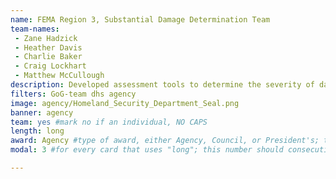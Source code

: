 ```yaml
---
name: FEMA Region 3, Substantial Damage Determination Team
team-names: 
 - Zane Hadzick 
 - Heather Davis 
 - Charlie Baker 
 - Craig Lockhart 
 - Matthew McCullough
description: Developed assessment tools to determine the severity of damage following natural disasters. Creation of this tool has led to faster recovery times and substantial savings to property owners.
filters: GoG-team dhs agency
image: agency/Homeland_Security_Department_Seal.png
banner: agency
team: yes #mark no if an individual, NO CAPS 
length: long
award: Agency #type of award, either Agency, Council, or President's; this is case sensitive so make sure to match the options listed exactly. This section generates the format of the card
modal: 3 #for every card that uses "long"; this number should consecutively increase and never be the same

---
```

